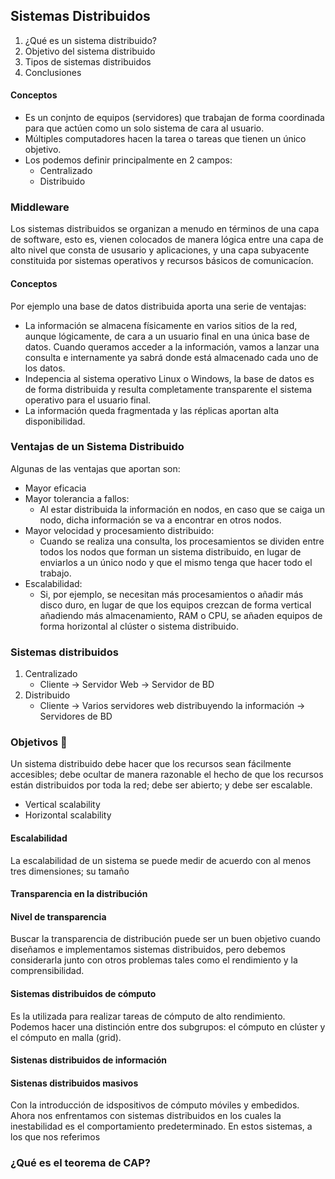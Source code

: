## Sistemas Distribuidos

1. ¿Qué es un sistema distribuido?
2. Objetivo del sistema distribuido
3. Tipos de sistemas distribuidos
4. Conclusiones

#### Conceptos
- Es un conjnto de equipos (servidores) que trabajan de forma coordinada para que actúen como un solo sistema de cara al usuario.
- Múltiples computadores hacen la tarea o tareas que tienen un único objetivo.
- Los podemos definir principalmente en 2 campos:
  - Centralizado
  - Distribuido

### Middleware
Los sistemas distribuidos se organizan a menudo en términos de una capa de software, esto es, vienen colocados de manera lógica entre una capa de alto nivel que consta de ususario y aplicaciones, y una capa subyacente constituida por sistemas operativos y recursos básicos de comunicacíon.

#### Conceptos
Por ejemplo una base de datos distribuida aporta una serie de ventajas:
- La información se almacena físicamente en varios sitios de la red, aunque lógicamente, de cara a un usuario final en una única base de datos. Cuando queramos acceder a la información, vamos a lanzar una consulta e internamente ya sabrá donde está almacenado cada uno de los datos.
- Indepencia al sistema operativo Linux o Windows, la base de datos es de forma distribuida y resulta completamente transparente el sistema operativo para el usuario final.
- La información queda fragmentada y las réplicas aportan alta disponibilidad.

### Ventajas de un Sistema Distribuido
Algunas de las ventajas que aportan son:
- Mayor eficacia
- Mayor tolerancia a fallos:
  - Al estar distribuida la información en nodos, en caso que se caiga un nodo, dicha información se va a encontrar en otros nodos.
- Mayor velocidad y procesamiento distribuido:
  - Cuando se realiza una consulta, los procesamientos se dividen entre todos los nodos que forman un sistema distribuido, en lugar de enviarlos a un único nodo y que el mismo tenga que hacer todo el trabajo.
- Escalabilidad:
  - Si, por ejemplo, se necesitan más procesamientos o añadir más disco duro, en lugar de que los equipos crezcan de forma vertical añadiendo más almacenamiento, RAM o CPU, se añaden equipos de forma horizontal al clúster o sistema distribuido.

### Sistemas distribuidos 
1. Centralizado
   - Cliente -> Servidor Web -> Servidor de BD
2. Distribuido
   - Cliente -> Varios servidores web distribuyendo la información -> Servidores de BD

### Objetivos 🚀
Un sistema distribuido debe hacer que los recursos sean fácilmente accesibles; debe ocultar de manera razonable el hecho de que los recursos están distribuidos por toda la red; debe ser abierto; y debe ser escalable.
- Vertical scalability
- Horizontal scalability 

#### Escalabilidad
La escalabilidad de un sistema se puede medir de acuerdo con al menos tres dimensiones; su tamaño 

#### Transparencia en la distribución

#### Nivel de transparencia
Buscar la transparencia de distribución puede ser un buen objetivo cuando diseñamos e implementamos sistemas distribuidos, pero debemos considerarla junto con otros problemas tales como el rendimiento y la comprensibilidad.

#### Sistemas distribuidos de cómputo
Es la utilizada para realizar tareas de cómputo de alto rendimiento. Podemos hacer una distinción entre dos subgrupos: el cómputo en clúster y el cómputo en malla (grid).

#### Sistenas distribuidos de información

#### Sistenas distribuidos masivos
Con la introducción de idspositivos de cómputo móviles y embedidos. Ahora nos enfrentamos con sistemas distribuidos en los cuales la inestabilidad es el comportamiento predeterminado. En estos sistemas, a los que nos referimos

### ¿Qué es el teorema de CAP?